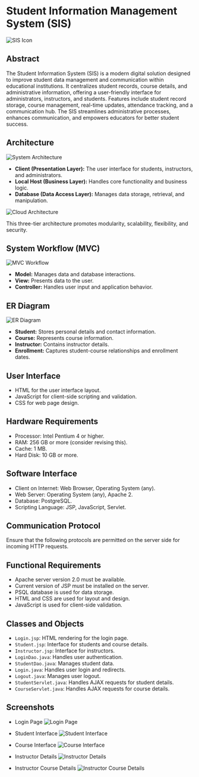 # Student Information Management System (SIS)

![SIS Icon](https://github.com/ishhookayy/StudentInformationManagement/assets/138235393/2e19945e-9b2c-41df-9914-26bda0642dc1)

## Abstract

The Student Information System (SIS) is a modern digital solution designed to improve student data management and communication within educational institutions. It centralizes student records, course details, and administrative information, offering a user-friendly interface for administrators, instructors, and students. Features include student record storage, course management, real-time updates, attendance tracking, and a communication hub. The SIS streamlines administrative processes, enhances communication, and empowers educators for better student success.

## Architecture

![System Architecture](https://github.com/ishhookayy/StudentInformationManagement/assets/138235393/3f7dabea-ae08-4e47-a274-713fa935ab76)

- **Client (Presentation Layer):** The user interface for students, instructors, and administrators.
- **Local Host (Business Layer):** Handles core functionality and business logic.
- **Database (Data Access Layer):** Manages data storage, retrieval, and manipulation.

![Cloud Architecture](https://github.com/ishhookayy/StudentInformationManagement/assets/138235393/01687ed3-798b-4fbf-8d0b-450737b7c5e3)

This three-tier architecture promotes modularity, scalability, flexibility, and security.

## System Workflow (MVC)

![MVC Workflow](https://github.com/ishhookayy/StudentInformationManagement/assets/138235393/cbdb4524-1c61-44e3-a19b-36be686edf9d)

- **Model:** Manages data and database interactions.
- **View:** Presents data to the user.
- **Controller:** Handles user input and application behavior.

## ER Diagram

![ER Diagram](https://github.com/ishhookayy/StudentInformationManagement/assets/138235393/35dd802e-a400-42a9-a08a-6cef84199d55)

- **Student:** Stores personal details and contact information.
- **Course:** Represents course information.
- **Instructor:** Contains instructor details.
- **Enrollment:** Captures student-course relationships and enrollment dates.

## User Interface

- HTML for the user interface layout.
- JavaScript for client-side scripting and validation.
- CSS for web page design.

## Hardware Requirements

- Processor: Intel Pentium 4 or higher.
- RAM: 256 GB or more (consider revising this).
- Cache: 1 MB.
- Hard Disk: 10 GB or more.

## Software Interface

- Client on Internet: Web Browser, Operating System (any).
- Web Server: Operating System (any), Apache 2.
- Database: PostgreSQL.
- Scripting Language: JSP, JavaScript, Servlet.

## Communication Protocol

Ensure that the following protocols are permitted on the server side for incoming HTTP requests.

## Functional Requirements

- Apache server version 2.0 must be available.
- Current version of JSP must be installed on the server.
- PSQL database is used for data storage.
- HTML and CSS are used for layout and design.
- JavaScript is used for client-side validation.

## Classes and Objects

- `Login.jsp`: HTML rendering for the login page.
- `Student.jsp`: Interface for students and course details.
- `Instructor.jsp`: Interface for instructors.
- `LoginDao.java`: Handles user authentication.
- `StudentDao.java`: Manages student data.
- `Login.java`: Handles user login and redirects.
- `Logout.java`: Manages user logout.
- `StudentServlet.java`: Handles AJAX requests for student details.
- `CourseServlet.java`: Handles AJAX requests for course details.

## Screenshots

- Login Page
![Login Page](https://github.com/ishhookayy/StudentInformationManagement/assets/138235393/9df3bcf2-eb74-43bd-a08b-9bad7f59e7a7)

- Student Interface
![Student Interface](https://github.com/ishhookayy/StudentInformationManagement/assets/138235393/d524499e-2aec-492b-9a9c-26854e41148e)

- Course Interface
![Course Interface](https://github.com/ishhookayy/StudentInformationManagement/assets/138235393/0f27b529-6321-4fca-bdbf-b5e021802053)

- Instructor Details
![Instructor Details](https://github.com/ishhookayy/StudentInformationManagement/assets/138235393/918f659d-103b-4e11-a120-46530ecdf05e)

- Instructor Course Details
![Instructor Course Details](https://github.com/ishhookayy/StudentInformationManagement/assets/138235393/f34d40e8-ff59-4dc1-bd9a-cd1342905b65)
